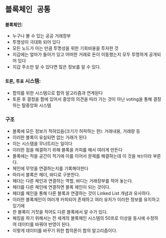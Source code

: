 # `블록체인 공통`
### `블록체인`:
- 누구나 볼 수 있는 공공 거래장부
- 투명성이 극대화 되어 있다
- 모든 노드가 아는 만큼 투명성을 위한 기회비용을 투자한 것
- 지갑에는 얼마가 들어가 있고 어떠한 거래로 돈이 이동했는지 모두 투명하게 공개되어 있다
- 지갑 주소만 알 수 있다면 많은 정보를 알 수 있다.

### `토론`, `투표` 시스템:
- 합의를 위한 시스템으로 합의 알고리즘과 연계된다
- 토론 후 결정을 함에 있어서 중앙의 의견을 따라 가는 것이 아닌 voting을 통해 결정하는 탈중앙화 시스템

### 구조
- 블록에 모든 정보가 적혀있음(크기가 허락하는 한): 거래내용, 거래량 등
- 이러한 블록이 유실되면 없는 거래가 된다
- 이는 시스템을 무너트리는 일이다
- 이러한 점을 해결하기 위해 블록을 카피를 해서 여러게 만든다
- 블록에는 적을 공간이 적기에 이를 이어서 문제를 해결하는데 이 것을 `체인`이라 부른다.
- 체인에 무엇을 연결하는지를 기록해야한다
- 따라서 블록은 헤더, 바디로 구분한다.
- 헤더는 다른 체인과 연결하는 역할, 바디는 거래장부를 적어 놓는다.
- 헤더를 다른 체인에 연결하면 블록 체인이 되는 것이다.
- 헤더를 체인을 통해 다른 블록과 연결하는 것이 Linked List 개념과 유사하다.
- 이러한 블록체인이 여러개 카피되어 존재하고 여러 유저가 이러한 정보를 유지하고 있기에
- 한 블록이 거짓을 적어도 다른 블록에서 알 수가 있다.
- 해킹을 하기 위해서는 전 세계의 블록체인 시스템의 50프로 이상을 동시에 수정하여 데이터를 바꿔야 반영이 된다.
- 이렇게 데이터를 바꾸기 위한 합의론이 합의 알고리즘이다.

